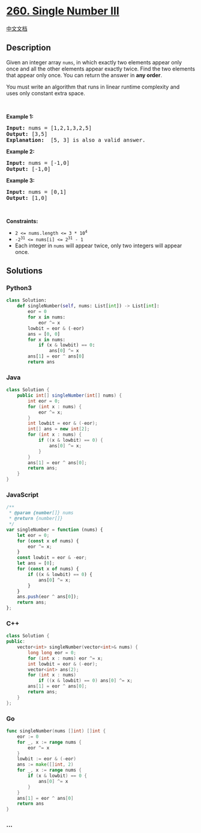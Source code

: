 # [260. Single Number III](https://leetcode.com/problems/single-number-iii)

[中文文档](/solution/0200-0299/0260.Single%20Number%20III/README.md)

## Description

<p>Given an integer array <code>nums</code>, in which exactly two elements appear only once and all the other elements appear exactly twice. Find the two elements that appear only once. You can return the answer in <strong>any order</strong>.</p>

<p>You must write an&nbsp;algorithm that runs in linear runtime complexity and uses&nbsp;only constant extra space.</p>

<p>&nbsp;</p>
<p><strong class="example">Example 1:</strong></p>

<pre>
<strong>Input:</strong> nums = [1,2,1,3,2,5]
<strong>Output:</strong> [3,5]
<strong>Explanation: </strong> [5, 3] is also a valid answer.
</pre>

<p><strong class="example">Example 2:</strong></p>

<pre>
<strong>Input:</strong> nums = [-1,0]
<strong>Output:</strong> [-1,0]
</pre>

<p><strong class="example">Example 3:</strong></p>

<pre>
<strong>Input:</strong> nums = [0,1]
<strong>Output:</strong> [1,0]
</pre>

<p>&nbsp;</p>
<p><strong>Constraints:</strong></p>

<ul>
	<li><code>2 &lt;= nums.length &lt;= 3 * 10<sup>4</sup></code></li>
	<li><code>-2<sup>31</sup> &lt;= nums[i] &lt;= 2<sup>31</sup> - 1</code></li>
	<li>Each integer in <code>nums</code> will appear twice, only two integers will appear once.</li>
</ul>

## Solutions

<!-- tabs:start -->

### **Python3**

```python
class Solution:
    def singleNumber(self, nums: List[int]) -> List[int]:
        eor = 0
        for x in nums:
            eor ^= x
        lowbit = eor & (-eor)
        ans = [0, 0]
        for x in nums:
            if (x & lowbit) == 0:
                ans[0] ^= x
        ans[1] = eor ^ ans[0]
        return ans
```

### **Java**

```java
class Solution {
    public int[] singleNumber(int[] nums) {
        int eor = 0;
        for (int x : nums) {
            eor ^= x;
        }
        int lowbit = eor & (-eor);
        int[] ans = new int[2];
        for (int x : nums) {
            if ((x & lowbit) == 0) {
                ans[0] ^= x;
            }
        }
        ans[1] = eor ^ ans[0];
        return ans;
    }
}
```

### **JavaScript**

```js
/**
 * @param {number[]} nums
 * @return {number[]}
 */
var singleNumber = function (nums) {
    let eor = 0;
    for (const x of nums) {
        eor ^= x;
    }
    const lowbit = eor & -eor;
    let ans = [0];
    for (const x of nums) {
        if ((x & lowbit) == 0) {
            ans[0] ^= x;
        }
    }
    ans.push(eor ^ ans[0]);
    return ans;
};
```

### **C++**

```cpp
class Solution {
public:
    vector<int> singleNumber(vector<int>& nums) {
        long long eor = 0;
        for (int x : nums) eor ^= x;
        int lowbit = eor & (-eor);
        vector<int> ans(2);
        for (int x : nums)
            if ((x & lowbit) == 0) ans[0] ^= x;
        ans[1] = eor ^ ans[0];
        return ans;
    }
};
```

### **Go**

```go
func singleNumber(nums []int) []int {
	eor := 0
	for _, x := range nums {
		eor ^= x
	}
	lowbit := eor & (-eor)
	ans := make([]int, 2)
	for _, x := range nums {
		if (x & lowbit) == 0 {
			ans[0] ^= x
		}
	}
	ans[1] = eor ^ ans[0]
	return ans
}
```

### **...**

```

```

<!-- tabs:end -->
